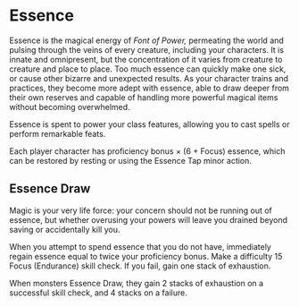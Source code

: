 # Essence

Essence is the magical energy of _Font of Power,_ permeating the world and pulsing through the veins of every creature, including your characters. It is innate and omnipresent, but the concentration of it varies from creature to creature and place to place. Too much essence can quickly make one sick, or cause other bizarre and unexpected results. As your character trains and practices, they become more adept with essence, able to draw deeper from their own reserves and capable of handling more powerful magical items without becoming overwhelmed.

Essence is spent to power your class features, allowing you to cast spells or perform remarkable feats.

Each player character has proficiency bonus × (6 + Focus) essence, which can be restored by resting or using the Essence Tap minor action.

## Essence Draw

Magic is your very life force: your concern should not be running out of essence, but whether overusing your powers will leave you drained beyond saving or accidentally kill you.

When you attempt to spend essence that you do not have, immediately regain essence equal to twice your proficiency bonus. Make a difficulty 15 Focus (Endurance) skill check. If you fail, gain one stack of exhaustion.

When monsters Essence Draw, they gain 2 stacks of exhaustion on a successful skill check, and 4 stacks on a failure.
